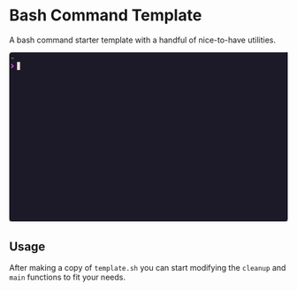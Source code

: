 # Bash Command Template

A bash command starter template with a handful of nice-to-have utilities.

![Preview of the template in action](docs/resources/preview.gif)

## Usage

After making a copy of `template.sh` you can start modifying the `cleanup` and `main` functions to fit your needs.
